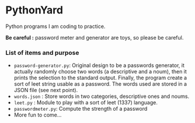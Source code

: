# PythonYard
Python programs I am coding to practice.

**Be careful :**  password meter and generator are toys, so please be careful.

### List of items and purpose

 - `password-generator.py`: Original design to be a passwords generator, it
 actually randomly choose two words (a descriptive and a noum), then it prints
 the selection to the standard output. Finally, the program create a sort of leet
 string usable as a password. The words used are stored in a JSON file (see next
 point).
 - `words.json` : Store words in two categories, descriptive ones and noums.
 - `leet.py` : Module to play with a sort of leet (1337) language.
 - `passwordmeter.py`: Compute the strength of a password
 - More fun to come...
